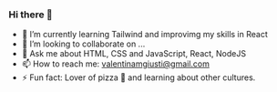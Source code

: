 ### Hi there 👋

- 🌱 I’m currently learning Tailwind and improvimg my skills in React
- 👯 I’m looking to collaborate on ...
- 💬 Ask me about HTML, CSS and JavaScript, React, NodeJS
- 📫 How to reach me: valentinamgiusti@gmail.com
- ⚡ Fun fact: Lover of pizza 🍕 and learning about other cultures. 
